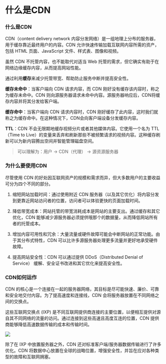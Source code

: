 # 什么是CDN

### 什么是CDN

CDN（content delivery network 内容分发网络）是一组地理上分布的服务器，用于缓存靠近最终用户的内容。CDN 允许快速传输加载互联网内容所需的资产，包括 HTML 页面、JavaScript 文件、样式表、图像和视频。

虽然 CDN 不托管内容，也不能取代对适当 Web 托管的需求，但它确实有助于在网络边缘缓存内容，从而提高网站性能。

通过利用**缓存**来减少托管带宽、帮助防止服务中断并提高安全性。

**缓存未命中**：当客户端向 CDN 请求内容，而 CDN 刚好没有缓存该内容时，称之为缓存未命中。CDN 则向源服务器请求未命中内容。源服务器响应后，CDN将缓存内容并将其分发给客户端。

**缓存命中**：当客户端向 CDN 请求内容时，CDN 刚好缓存了此内容，这时我们就称之为缓存命中。在这种情况下，CDN会向客户端设备分发缓存内容。

**TTL**：CDN 不会无限期地缓存视频分片或者其他媒体内容。它使用一个名为 TTL（Time to Live）的变量来丢弃和刷新那些不被频繁请求的视频内容。这种缓存刷新可以为新内容腾出空间并智能管理磁盘空间。

> 可以理解为：用户 -> CDN（代理） -> 源资源服务器

### 为什么要使用CDN

尽管使用 CDN 的好处因互联网资产的规模和需求而异，但大多数用户的主要收益可分为四个不同的部分。

1. 缩短网站加载时间：通过使用附近 CDN 服务器（以及其它优化）将内容分发到更靠近网站访问者的位置，访问者可以体验更快的页面加载时间。

2. 降低带宽成本：网站托管的带宽消耗成本是网站的主要支出。通过缓存和其它优化，CDN 能够减少源服务器必须提供哦那个的数据量，从而降低网站所有者的托管成本。

3. 增加内容可用性和冗余：大量流量或硬件故障可能会中断网站的正常功能。由于其分布式特性，CDN 可以比许多源服务器处理更多流量并更好地承受硬件故障。

4. 提高网站安全性：CDN 可以通过提供 DDoS（Distributed Denial of Service） 缓解、安全证书改进和其它优化来提高安全性。

### CDN如何运作

CDN 的核心是一个连接在一起的服务器网络，其目标是尽可能快速、廉价、可靠和安全地交付内容。为了提高速度和连接线，CDN 会将服务器放置在不同网络之间的交换点。

这些互联网交换点 (IXP) 是不同互联网提供商连接的主要位置，以便相互提供对源自其不同网络的流量的访问。通过连接到这些高速且高度互连的位置，CDN 提供商能够降低高速数据传输的成本和传输时间。

![](https://cf-assets.www.cloudflare.com/slt3lc6tev37/7Dy6rquZDDKSJoeS27Y6xc/4a671b7cc7894a475a94f0140981f5d9/what_is_a_cdn_distributed_server_map.png)

除了在 IXP 中放置服务器之外，CDN 还对标准客户端/服务器数据传输进行了许多优化。CDN 将数据中心放置在全球的战略位置，增强安全性，并旨在应对各种类型的故障和互联网拥塞。